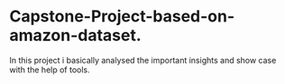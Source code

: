 # Capstone-Project-based-on-amazon-dataset.
In this project i basically analysed the important insights and show case with the help of tools.
